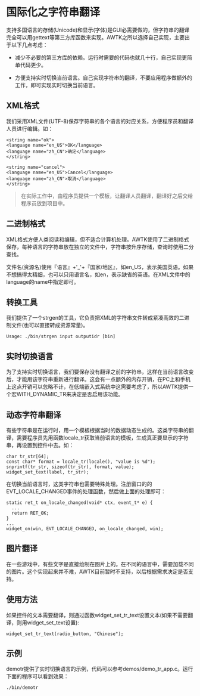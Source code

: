 # 国际化之字符串翻译

支持多国语言的存储(Unicode)和显示(字体)是GUI必需要做的，但字符串的翻译完全可以用gettext等第三方库函数来实现。AWTK之所以选择自己实现，主要出于以下几点考虑：

* 减少不必要的第三方库的依赖。运行时需要的代码也就几十行，自己实现更简单代码更少。

* 方便支持实时切换当前语言。自己实现字符串的翻译，不要应用程序做额外的工作，即可实现实时切换当前语言。

## XML格式

我们采用XML文件(UTF-8)保存字符串的各个语言的对应关系，方便程序员和翻译人员进行编辑。如：

```
<string name="ok">
<language name="en_US">OK</language>
<language name="zh_CN">确定</language>
</string>

<string name="cancel">
<language name="en_US">Cancel</language>
<language name="zh_CN">取消</language>
</string>
```

> 在实际工作中，由程序员提供一个模板，让翻译人员翻译，翻译好之后交给程序员放到项目中。

## 二进制格式

XML格式方便人类阅读和编辑，但不适合计算机处理。AWTK使用了二进制格式保存，每种语言的字符串放在独立的文件中，字符串按升序存储，查询时使用二分查找。

文件名(资源名)使用『语言』+'\_'+『国家/地区』，如en\_US，表示美国英语。如果不想搞得太精细，也可以只用语言名，如en，表示缺省的英语。在XML文件中的language的name中指定即可。

## 转换工具

我们提供了一个strgen的工具，它负责把XML的字符串文件转成紧凑高效的二进制文件(也可以直接转成资源常量)。

```
Usage: ./bin/strgen input outputidr [bin]
```

## 实时切换语言

为了支持实时切换语言，我们要保存没有翻译之前的字符串，这样在当前语言改变后，才能用该字符串重新进行翻译。这会有一点额外的内存开销，在PC上和手机上这点开销可以忽略不计，在低端嵌入式系统中这需要考虑了，所以AWTK提供一个宏WITH\_DYNAMIC\_TR来决定是否启用该功能。


## 动态字符串翻译

有些字符串是在运行时，用一个模板根据当时的数据动态生成的。这类字符串的翻译，需要程序员先用函数locale\_tr获取当前语言的模板，生成真正要显示的字符串，再设置到控件中去。如：

```
char tr_str[64];
const char* format = locale_tr(locale(), "value is %d");
snprintf(tr_str, sizeof(tr_str), format, value);
widget_set_text(label, tr_str);
```

在切换当前语言时，这类字符串也需要特殊处理。注册窗口的的EVT\_LOCALE\_CHANGED事件的处理函数，然后做上面的处理即可：


```
static ret_t on_locale_changed(void* ctx, event_t* e) {
  ...
  return RET_OK;
}
...
widget_on(win, EVT_LOCALE_CHANGED, on_locale_changed, win);

```

## 图片翻译

在一些游戏中，有些文字是直接绘制在图片上的。在不同的语言中，需要加载不同的图片。这个实现起来并不难，AWTK目前暂时不支持，以后根据需求决定是否支持。

## 使用方法

如果控件的文本需要翻译，则通过函数widget\_set\_tr\_text设置文本(如果不需要翻译，则用widget\_set\_text设置):

```
widget_set_tr_text(radio_button, "Chinese");
```


## 示例

demotr提供了实时切换语言的示例，代码可以参考demos/demo\_tr\_app.c。运行下面的程序可以看到效果：

```
./bin/demotr
```
